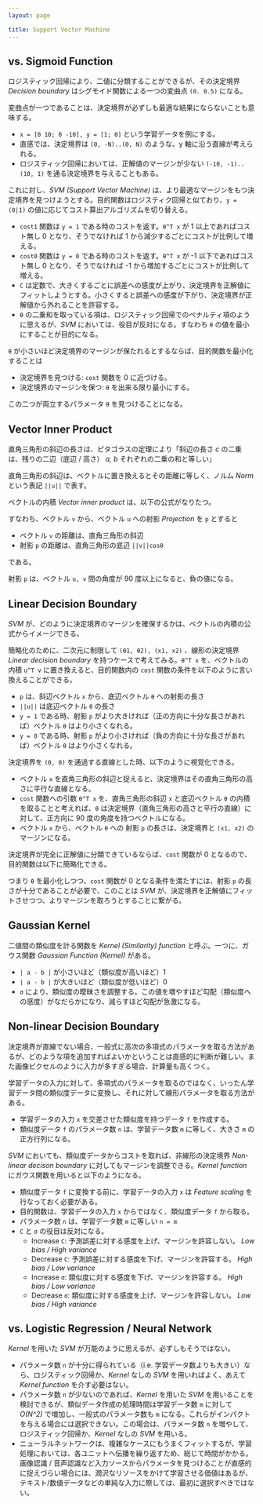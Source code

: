 ```yaml
---
layout: page

title: Support Vector Machine
---
```


<script type="text/x-mathjax-config">
  MathJax.Hub.Config({ tex2jax: { inlineMath: [['$','$'], ["\\(","\\)"]] } });
</script>
<script type="text/javascript"
  src="http://cdn.mathjax.org/mathjax/latest/MathJax.js?config=TeX-AMS_HTML">
</script>

## vs. Sigmoid Function

ロジスティック回帰により、二値に分類することができるが、その決定境界 _Decision boundary_ はシグモイド関数による一つの変曲点 `(0. 0.5)` になる。

変曲点が一つであることは、決定境界が必ずしも最適な結果にならないことも意味する。

* `x = [0 10; 0 -10], y = [1; 0]` という学習データを例にする。
* 直感では、決定境界は `(0, -N)..(0, N)` のような、y 軸に沿う直線が考えられる。
* ロジスティック回帰においては、正解値のマージンが少ない `(-10, -1)..(10, 1)` を通る決定境界を与えることもある。

これに対し、_SVM (Support Vector Machine)_ は、より最適なマージンをもつ決定境界を見つけようとする。目的関数はロジスティク回帰と似ており、`y = (0|1)` の値に応じてコスト算出アルゴリズムを切り替える。

<script type="math/tex; mode=display" id="MathJax-Element-svm_linear_boundary">
\min_{\theta} C \sum_{i = 1}^{m} \begin{bmatrix}
  y^{(i)} \text{cost}_{1}(\theta^{T} x^{(i)}) + (1 - y^{(i)}) \text{cost}_{0}(\theta^{T} x^{(i)})
\end{bmatrix} + \frac{1}{2} \sum_{j = 1}^{n} \theta_{j}^{2}  \\

\left\{
  \begin{array}{l l}
  \text{cost}_1 (\theta^{T} x) & \ldots & \theta^{T} x^{(i)} \geq 1 & \text{if $y = 1$} \\
  \text{cost}_0 (\theta^{T} x) & \ldots & \theta^{T} x^{(i)} \leq -1 & \text{if $y = 0$} \\
  \end{array} \\
\right.
</script>

* `cost1` 関数は `y = 1` である時のコストを返す。`θ^T x` が 1 以上であればコスト無し 0 となり、そうでなければ 1 から減少するごとにコストが比例して増える。
* `cost0` 関数は `y = 0` である時のコストを返す。`θ^T x` が -1 以下であればコスト無し 0 となり、そうでなければ -1 から増加するごとにコストが比例して増える。
* `C` は定数で、大きくするごとに誤差への感度が上がり、決定境界を正解値にフィットしようとする。小さくすると誤差への感度が下がり、決定境界が正解値から外れることを許容する。
* `θ` の二乗和を取っている項は、ロジスティック回帰でのペナルティ項のように思えるが、_SVM_ においては、役目が反対になる。すなわち `θ` の値を最小にすることが目的になる。

`θ` が小さいほど決定境界のマージンが保たれるとするならば、目的関数を最小化することは

* 決定境界を見つける: `cost` 関数を 0 に近づける。
* 決定境界のマージンを保つ: `θ` を出来る限り最小にする。

この二つが両立するパラメータ `θ` を見つけることになる。

## Vector Inner Product

直角三角形の斜辺の長さは、ピタゴラスの定理により「斜辺の長さ _c_ の二乗は、残りの二辺（底辺 / 高さ） _a, b_ それぞれの二乗の和と等しい」

<script type="math/tex; mode=display" id="MathJax-Element-pythagrean_theorem">
a^2 + b^2 = c^2 \\
c = \sqrt{a^2 + b^2} \\
</script>

直角三角形の斜辺は、ベクトルに置き換えるとその距離に等しく、ノルム _Norm_ という表記 `||u||` で表す。

<script type="math/tex; mode=display" id="MathJax-Element-norm">
u = \begin{bmatrix}
3 \\
5 \\
\end{bmatrix} \\

\begin{Vmatrix} u \end{Vmatrix} = \sqrt{ u_1^{2} + u_2^{2} } = \sqrt{ 3^2 + 5^2 } = \sqrt{ 31 } = 5.5678
</script>

ベクトルの内積 _Vector inner product_ は、以下の公式がなりたつ。

<script type="math/tex; mode=display" id="MathJax-Element-vector_inner_product">
\vec{u} \cdot \vec{v} = u^{T}v = \begin{Vmatrix}u\end{Vmatrix} \cdot \begin{Vmatrix}v\end{Vmatrix} \cos \theta \\
</script>

すなわち、ベクトル `v` から、ベクトル `u` への射影 _Projection_ を `p` とすると

* ベクトル `v` の距離は、直角三角形の斜辺
* 射影 `p` の距離は、直角三角形の底辺 `||v||cosθ`

である。

<script type="math/tex; mode=display" id="MathJax-Element-vector_projection">
\begin{align}
u^{T}v & = p \cdot \begin{Vmatrix}u\end{Vmatrix} \\
u_1 v_1 + u_2 v_2  & = p \cdot \sqrt{u_1^{2} + u_2^{2}} \\
\end{align}
</script>

射影 `p` は、ベクトル `u, v` 間の角度が 90 度以上になると、負の値になる。

## Linear Decision Boundary

_SVM_ が、どのように決定境界のマージンを確保するかは、ベクトルの内積の公式からイメージできる。

簡略化のために、二次元に制限して `(θ1, θ2), (x1, x2)` 、線形の決定境界 _Linear decision boundary_ を持つケースで考えてみる。`θ^T x` を、ベクトルの内積 `u^T v` に置き換えると、目的関数内の `cost` 関数の条件を以下のように言い換えることができる。

<script type="math/tex; mode=display" id="MathJax-Element-svm_linear_kernel_cost">
\theta^{T} x = u^{T}v = p \cdot \begin{Vmatrix}u\end{Vmatrix} \\
\left\{
  \begin{array}{l l}
  \text{cost}_1 ( p \cdot \begin{Vmatrix} u \end{Vmatrix} ) & \ldots & p \cdot \begin{Vmatrix} u \end{Vmatrix} \geq 1 & \text{if $y = 1$} \\
  \text{cost}_0 ( p \cdot \begin{Vmatrix} u \end{Vmatrix} ) & \ldots & p \cdot \begin{Vmatrix} u \end{Vmatrix} \leq -1 & \text{if $y = 0$} \\
  \end{array} \\
\right.
</script>

* `p` は、斜辺ベクトル `x` から、底辺ベクトル `θ` への射影の長さ
* `||u||` は底辺ベクトル `θ` の長さ
* `y = 1` である時、射影 `p` がより大きければ（正の方向に十分な長さがあれば）ベクトル `θ` はより小さくなれる。
* `y = 0` である時、射影 `p` がより小さければ（負の方向に十分な長さがあれば）ベクトル `θ` はより小さくなれる。

決定境界を `(0, 0)` を通過する直線とした時、以下のように視覚化できる。

* ベクトル `x` を直角三角形の斜辺と捉えると、決定境界はその直角三角形の高さに平行な直線となる。
* `cost` 関数への引数 `θ^T x` を、直角三角形の斜辺 `x` と底辺ベクトル `θ` の内積を取ることと考えれば、`θ` は決定境界（直角三角形の高さと平行の直線）に対して、正方向に 90 度の角度を持つベクトルになる。
* ベクトル `x` から、ベクトル `θ` への 射影 `p` の長さは、決定境界と `(x1, x2)` のマージンになる。

決定境界が完全に正解値に分類できているならば、`cost` 関数が 0 となるので、目的関数は以下に簡略化できる。

<script type="math/tex; mode=display" id="MathJax-Element-svm_linear_kernel_theta">
\begin{align}
\min_{\theta} C \cdot 0 + \frac{1}{2} \sum_{j = 1}^{n} \theta_{j}^{2} & = \frac{1}{2} \sum_{j = 1}^{n} \theta_{j}^{2} \\
& = \frac{1}{2} (\theta_1^{2} + \theta_2^{2}) \\
& = \frac{1}{2} \left( \sqrt{ \theta_1^{2} + \theta_2^{2} } \right) ^{2} \\
& = \frac{1}{2} \begin{Vmatrix} \theta \end{Vmatrix} ^{2} \\
\end{align}
</script>

つまり `θ` を最小化しつつ、`cost` 関数が 0 となる条件を満たすには、射影 `p` の長さが十分であることが必要で、このことは _SVM_ が、決定境界を正解値にフィットさせつつ、よりマージンを取ろうとすることに繋がる。

## Gaussian Kernel

二値間の類似度を計る関数を _Kernel (Similarity) function_ と呼ぶ。一つに、ガウス関数 _Gaussian Function (Kernel)_ がある。

<script type="math/tex; mode=display" id="MathJax-Element-svm_gaussian_function">
\text{similarity} (a, b) = K_{gaussian} (a, b) = \exp \left( - \frac{ \begin{Vmatrix} a - b \end{Vmatrix}^{2} }{2 \sigma^{2}} \right) \\
</script>

* `| a - b |` が小さいほど（類似度が高いほど）1
* `| a - b |` が大きいほど（類似度が低いほど）0
* `σ` により、類似度の曖昧さを調整する。この値を増やすほど勾配（類似度への感度）がなだらかになり、減らすほど勾配が急激になる。

## Non-linear Decision Boundary

決定境界が直線でない場合、一般式に高次の多項式のパラメータを取る方法があるが、どのような項を追加すればよいかということは直感的に判断が難しい。また画像ピクセルのように入力が多すぎる場合、計算量も高くつく。

学習データの入力に対して、多項式のパラメータを取るのではなく、いったん学習データ間の類似度データに変換し、それに対して線形パラメータを取る方法がある。

<script type="math/tex; mode=display" id="MathJax-Element-svm_similarity">
\begin{array}{l l}
x \in \mathbb{R}^{m} & {\scriptsize \text{$m = $ number of examples}} \\
f \in \mathbb{R}^{m \times n} & {\scriptsize \text{$n = $ number of features $(n = m)$}} \\
\end{array} \\
f_{1}^{(i)} = \text{similarity} (x^{(i)}, x^{(1)}) \\
f_{2}^{(i)} = \text{similarity} (x^{(i)}, x^{(2)}) \\
\vdots \\
f_{n}^{(i)} = \text{similarity} (x^{(i)}, x^{(n)}) \\
h_{\theta}(f) = \theta^{T} f = \theta_0 + \theta_1 f_1 + \theta_2 f_2 + \ldots + \theta_{n} f_n \\
</script>

* 学習データの入力 `x` を交差させた類似度を持つデータ `f` を作成する。
* 類似度データ `f` のパラメータ数 `n` は、学習データ数 `m` に等しく、大きさ `m` の正方行列になる。

_SVM_ においても、類似度データからコストを取れば、非線形の決定境界 _Non-linear decison boundary_ に対してもマージンを調整できる。_Kernel function_ にガウス関数を用いると以下のようになる。

<script type="math/tex; mode=display" id="MathJax-Element-svm_non_linear_boundary">
f_{j}^{(i)} = \text{similarity} (x(i), x(j)) = \exp \left( - \frac{ \begin{Vmatrix} x^{(i)} - x^{(j)} \end{Vmatrix}^{2} }{2 \sigma^{2}} \right) = \exp \left( - \frac{ \sum_{k = 1}^{n} ( x_k^{(i)} - x_k^{(j)} )^{2} }{2 \sigma^{2}} \right) \\
\min_{\theta} C \sum_{i = 1}^{m} \begin{bmatrix}
  y^{(i)} \text{cost}_{1}(\theta^{T} f^{(i)}) + (1 - y^{(i)}) \text{cost}_{0}(\theta^{T} f^{(i)})
\end{bmatrix} + \frac{1}{2} \sum_{j = 1}^{n} \theta_{j}^{2}  \\
</script>

* 類似度データ `f` に変換する前に、学習データの入力 `x` は _Feature scaling_ を行なっておく必要がある。
* 目的関数は、学習データの入力 `x` からではなく、類似度データ `f` から取る。
* パラメータ数 `n` は、学習データ数 `m` に等しい `n = m`
* `C` と `σ` の役目は反対になる。
  * Increase `C`: 予測誤差に対する感度を上げ、マージンを許容しない。 _Low bias / High variance_
  * Decrease `C`: 予測誤差に対する感度を下げ、マージンを許容する。 _High bias / Low variance_
  * Increase `σ`: 類似度に対する感度を下げ、マージンを許容する。 _High bias / Low variance_
  * Decrease `σ`: 類似度に対する感度を上げ、マージンを許容しない。 _Low bias / High variance_

## vs. Logistic Regression / Neural Network

_Kernel_ を用いた _SVM_ が万能のように思えるが、必ずしもそうではない。

* パラメータ数 `n` が十分に得られている（i.e. 学習データ数よりも大きい）なら、ロジスティック回帰か、_Kernel_ なしの _SVM_ を用いればよく、あえて _Kernel function_ を介す必要はない。
* パラメータ数 `n` が少ないのであれば、_Kernel_ を用いた _SVM_ を用いることを検討できるが、類似データ作成の処理時間は学習データ数 `m` に対して _O(N^2)_ で増加し、一般式のパラメータ数も `m` になる。これらがインパクトを与える場合には選択できない。この場合は、パラメータ数 `n` を増やして、ロジスティック回帰か、_Kernel_ なしの _SVM_ を用いる。
* ニューラルネットワークは、複雑なケースにもうまくフィットするが、学習処理においては、各ユニットへ伝播を繰り返すため、総じて時間がかかる。画像認識 / 音声認識など入力ソースからパラメータを見つけることが直感的に捉えづらい場合には、潤沢なリソースをかけて学習させる価値はあるが、テキスト/数値データなどの単純な入力に際しては、最初に選択すべきではない。

